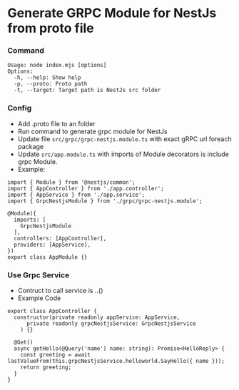 # Generate GRPC Module for NestJs from proto file 

### Command 
```
Usage: node index.mjs [options]
Options:
  -h, --help: Show help
  -p, --proto: Proto path
  -t, --target: Target path is NestJs src folder
```      

### Config 
- Add .proto file to an folder 
- Run command to generate grpc module for NestJs 
- Update file `src/grpc/grpc-nestjs.module.ts` with exact gRPC url foreach package
- Update `src/app.module.ts` with imports of Module decorators is include grpc Module. 
- Example: 
```
import { Module } from '@nestjs/common';
import { AppController } from './app.controller';
import { AppService } from './app.service';
import { GrpcNestjsModule } from './grpc/grpc-nestjs.module';

@Module({
  imports: [
    GrpcNestjsModule
  ],
  controllers: [AppController],
  providers: [AppService],
})
export class AppModule {}
```

### Use Grpc Service 
- Contruct to call service is <gRPC Module Export>.<gRPC Package>.<gRPC Method>(<gRPC Method Param>)
- Example Code 
```
export class AppController {
  constructor(private readonly appService: AppService,
      private readonly grpcNestjsService: GrpcNestjsService
    ) {}

  @Get()
  async getHello(@Query('name') name: string): Promise<HelloReply> {
    const greeting = await lastValueFrom(this.grpcNestjsService.helloworld.SayHello({ name }));
    return greeting;
  }
}
```